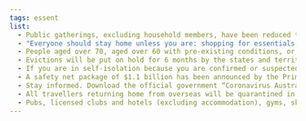 ```yaml
--- 
tags: essent
list:
  - Public gatherings, excluding household members, have been reduced to a maximum of two people. Check <a href="#state-government">State and Territory websites</a> for further enforcement information.
  - "Everyone should stay home unless you are: shopping for essentials, receiving medical care, exercising or travelling to work or education."
  - People aged over 70, aged over 60 with pre-existing conditions, or Indigenous people aged over 50 should stay home wherever possible for their own protection.
  - Evictions will be put on hold for 6 months by the states and territories. Landlords and renters are encouraged to talk about short term agreements. More information to come this week.
  - If you are in self-isolation because you are confirmed or suspected to have Coronavirus (COVID-19), or have been in close contact with a confirmed case, use this form to help us track the spread of the virus. <a href="https://covid-form.service.gov.au/">Read more</a>.
  - A safety net package of $1.1 billion has been announced by the Prime Minister to expand mental health and telehealth services, increase domestic violence services and provide more emergency food relief. <a href="https://www.pm.gov.au/media/11-billion-support-more-mental-health-medicare-and-domestic-violence-services-0">Read more</a>. 
  - Stay informed. Download the official government “Coronavirus Australia” app in the <a href="https://apps.apple.com/au/app/coronavirus-australia/id1503846231">Apple App Store</a> or <a href="https://play.google.com/store/apps/details?id=au.gov.health.covid19">Google Play</a>, or join our <a href="https://api.whatsapp.com/send?phone=61400253787&amp;text=To%20learn%20more%20about%20COVID-19%20in%20Australia%2c%20press%20the%20send%20button%20%e2%86%92&amp;source=&amp;data=">WhatsApp channel</a> on <a href="https://apps.apple.com/au/app/whatsapp-messenger/id310633997">iOS</a> or <a href="https://play.google.com/store/apps/details?id=com.whatsapp&amp;hl=en_AU">Android</a>.
  - All travellers returning home from overseas will be quarantined in a hotel or designated facility for 14 days. <a href="https://www.pm.gov.au/media/update-coronavirus-measures-270320">Read more</a>.
  - Pubs, licensed clubs and hotels (excluding accommodation), gyms, skateparks, indoor sporting venues, cinemas, beauty salons, play centres and outside playgrounds, places of worship and other public places must be closed. There are restrictions on attendance at weddings, funerals and outdoor fitness classes. Supermarkets and pharmacies remain open. Please check your <a href="#state-government">State and Territory websites</a> for full details.
---
```


